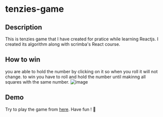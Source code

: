 # tenzies-game


## Description

This is tenzies game that I have created for pratice while learning Reactjs. I created its algorithm along with scrimba's React course.

## How to win

you are able to hold the number by clicking on it so when you roll it will not change.
to win you have to roll and hold the number until makinng all squares with the same number.
![image](https://github.com/mohamedashrraf222/tenzies-game/assets/45672956/9bd1b029-8b13-4ca3-b616-1bbde9233c21)

## Demo

Try to play the game from [here](https://mohamedashrraf222.github.io/tenzies-game/).
Have fun ! 🎉
